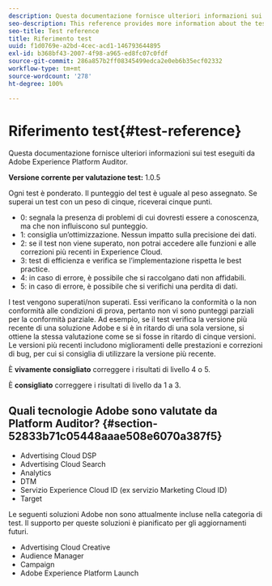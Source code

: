 ```yaml
---
description: Questa documentazione fornisce ulteriori informazioni sui test eseguiti da Adobe Experience Platform Auditor.
seo-description: This reference provides more information about the tests Adobe Experience Platform Auditor performs.
seo-title: Test reference
title: Riferimento test
uuid: f1d0769e-a2bd-4cec-acd1-146793644895
exl-id: b368bf43-2007-4f98-a965-ed8fc07c0fdf
source-git-commit: 286a857b2ff08345499edca2e0eb6b35ecf02332
workflow-type: tm+mt
source-wordcount: '278'
ht-degree: 100%

---
```


# Riferimento test{#test-reference}

Questa documentazione fornisce ulteriori informazioni sui test eseguiti da Adobe Experience Platform Auditor.

**Versione corrente per valutazione test:** 1.0.5

Ogni test è ponderato. Il punteggio del test è uguale al peso assegnato. Se superai un test con un peso di cinque, riceverai cinque punti.

* 0: segnala la presenza di problemi di cui dovresti essere a conoscenza, ma che non influiscono sul punteggio.
* 1: consiglia un’ottimizzazione. Nessun impatto sulla precisione dei dati.
* 2: se il test non viene superato, non potrai accedere alle funzioni e alle correzioni più recenti in Experience Cloud.
* 3: test di efficienza e verifica se l’implementazione rispetta le best practice.
* 4: in caso di errore, è possibile che si raccolgano dati non affidabili.
* 5: in caso di errore, è possibile che si verifichi una perdita di dati.

I test vengono superati/non superati. Essi verificano la conformità o la non conformità alle condizioni di prova, pertanto non vi sono punteggi parziali per la conformità parziale. Ad esempio, se il test verifica la versione più recente di una soluzione Adobe e si è in ritardo di una sola versione, si ottiene la stessa valutazione come se si fosse in ritardo di cinque versioni. Le versioni più recenti includono miglioramenti delle prestazioni e correzioni di bug, per cui si consiglia di utilizzare la versione più recente.

È **vivamente consigliato** correggere i risultati di livello 4 o 5.

È **consigliato** correggere i risultati di livello da 1 a 3.

## Quali tecnologie Adobe sono valutate da Platform Auditor? {#section-52833b71c05448aaae508e6070a387f5}

* Advertising Cloud DSP
* Advertising Cloud Search
* Analytics
* DTM
* Servizio Experience Cloud ID (ex servizio Marketing Cloud ID)
* Target

Le seguenti soluzioni Adobe non sono attualmente incluse nella categoria di test. Il supporto per queste soluzioni è pianificato per gli aggiornamenti futuri.

* Advertising Cloud Creative
* Audience Manager
* Campaign
* Adobe Experience Platform Launch

